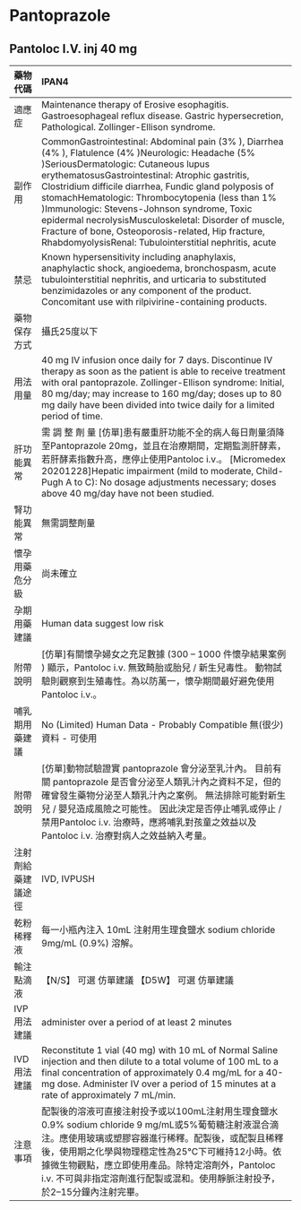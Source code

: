 # Pantoprazole

## Pantoloc I.V. inj 40 mg

| 藥物代碼           | IPAN4                                                                                                                                                                                                                                                                                                                                                                                                                                                                                                                              |
|:-------------------|:-----------------------------------------------------------------------------------------------------------------------------------------------------------------------------------------------------------------------------------------------------------------------------------------------------------------------------------------------------------------------------------------------------------------------------------------------------------------------------------------------------------------------------------|
| 適應症             | Maintenance therapy of Erosive esophagitis. Gastroesophageal reflux disease. Gastric hypersecretion, Pathological. Zollinger-Ellison syndrome.                                                                                                                                                                                                                                                                                                                                                                                     |
| 副作用             | CommonGastrointestinal: Abdominal pain (3% ), Diarrhea (4% ), Flatulence (4% )Neurologic: Headache (5% )SeriousDermatologic: Cutaneous lupus erythematosusGastrointestinal: Atrophic gastritis, Clostridium difficile diarrhea, Fundic gland polyposis of stomachHematologic: Thrombocytopenia (less than 1% )Immunologic: Stevens-Johnson syndrome, Toxic epidermal necrolysisMusculoskeletal: Disorder of muscle, Fracture of bone, Osteoporosis-related, Hip fracture, RhabdomyolysisRenal: Tubulointerstitial nephritis, acute |
| 禁忌               | Known hypersensitivity including anaphylaxis, anaphylactic shock, angioedema, bronchospasm, acute tubulointerstitial nephritis, and urticaria to substituted benzimidazoles or any component of the product. Concomitant use with rilpivirine-containing products.                                                                                                                                                                                                                                                                 |
| 藥物保存方式       | 攝氏25度以下                                                                                                                                                                                                                                                                                                                                                                                                                                                                                                                       |
| 用法用量           | 40 mg IV infusion once daily for 7 days. Discontinue IV therapy as soon as the patient is able to receive treatment with oral pantoprazole. Zollinger-Ellison syndrome: Initial, 80 mg/day; may increase to 160 mg/day; doses up to 80 mg daily have been divided into twice daily for a limited period of time.                                                                                                                                                                                                                   |
| 肝功能異常         | 需 調 整 劑 量  [仿單]患有嚴重肝功能不全的病人每日劑量須降至Pantoprazole 20mg，並且在治療期間，定期監測肝酵素，若肝酵素指數升高，應停止使用Pantoloc i.v.。 [Micromedex 20201228]Hepatic impairment (mild to moderate, Child-Pugh A to C): No dosage adjustments necessary; doses above 40 mg/day have not been studied.                                                                                                                                                                                                            |
| 腎功能異常         | 無需調整劑量                                                                                                                                                                                                                                                                                                                                                                                                                                                                                                                       |
| 懷孕用藥危分級     | 尚未確立                                                                                                                                                                                                                                                                                                                                                                                                                                                                                                                           |
| 孕期用藥建議       | Human data suggest low risk                                                                                                                                                                                                                                                                                                                                                                                                                                                                                                        |
| 附帶說明           | [仿單]有關懷孕婦女之充足數據 (300 – 1000 件懷孕結果案例 ) 顯示，Pantoloc i.v. 無致畸胎或胎兒 / 新生兒毒性。 動物試驗則觀察到生殖毒性。為以防萬一，懷孕期間最好避免使用 Pantoloc i.v.。                                                                                                                                                                                                                                                                                                                                             |
| 哺乳期用藥建議     | No (Limited) Human Data - Probably Compatible 無(很少)資料 - 可使用                                                                                                                                                                                                                                                                                                                                                                                                                                                                |
| 附帶說明           | [仿單]動物試驗證實 pantoprazole 會分泌至乳汁內。 目前有關 pantoprazole 是否會分泌至人類乳汁內之資料不足，但的確曾發生藥物分泌至人類乳汁內之案例。 無法排除可能對新生兒 / 嬰兒造成風險之可能性。 因此決定是否停止哺乳或停止 / 禁用Pantoloc i.v. 治療時，應將哺乳對孩童之效益以及Pantoloc i.v. 治療對病人之效益納入考量。                                                                                                                                                                                                            |
| 注射劑給藥建議途徑 | IVD, IVPUSH                                                                                                                                                                                                                                                                                                                                                                                                                                                                                                                        |
| 乾粉稀釋液         | 每一小瓶內注入 10mL 注射用生理食鹽水 sodium chloride 9mg/mL (0.9%) 溶解。                                                                                                                                                                                                                                                                                                                                                                                                                                                          |
| 輸注點滴液         | 【N/S】 可選 仿單建議  【D5W】 可選 仿單建議                                                                                                                                                                                                                                                                                                                                                                                                                                                                                       |
| IVP 用法建議       | administer over a period of at least 2 minutes                                                                                                                                                                                                                                                                                                                                                                                                                                                                                     |
| IVD 用法建議       | Reconstitute 1 vial (40 mg) with 10 mL of Normal Saline injection and then dilute to a total volume of 100 mL to a final concentration of approximately 0.4 mg/mL for a 40-mg dose. Administer IV over a period of 15 minutes at a rate of approximately 7 mL/min.                                                                                                                                                                                                                                                                 |
| 注意事項           | 配製後的溶液可直接注射投予或以100mL注射用生理食鹽水0.9% sodium chloride 9 mg/mL或5%葡萄糖注射液混合滴注。應使用玻璃或塑膠容器進行稀釋。配製後，或配製且稀釋後，使用期之化學與物理穩定性為25°C下可維持12小時。依據微生物觀點，應立即使用產品。除特定溶劑外，Pantoloc i.v. 不可與非指定溶劑進行配製或混和。使用靜脈注射投予，於2–15分鐘內注射完畢。                                                                                                                                                                                  |


